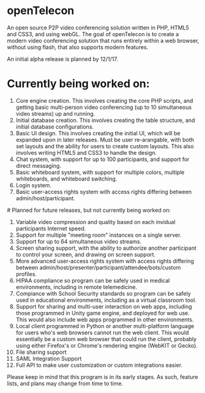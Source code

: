 # openTelecon
An open source P2P video conferencing solution written in PHP, HTML5 and CSS3, and using webGL.
The goal of openTelecon is to create a modern video conferencing solution that runs entirely
within a web browser, without using flash, that also supports modern features.

An initial alpha release is planned by 12/1/17.

# Currently being worked on:
<ol>
<li>Core engine creation. This involves creating the core PHP scripts, and getting basic multi-person video conferencing (up to 10 simultaneous video streams) up and running.</li>
<li>Initial database creation. This involves creating the table structure, and initial database configurations.</li>
<li>Basic UI design. This involves creating the initial UI, which will be expanded upon in later releases. Must be user re-arangable, with both set layouts and the ability for users to create custom layouts. This also involves writing HTML5 and CSS3 to handle the design.</li>
<li>Chat system, with support for up to 100 participants, and support for direct messaging.</li>
<li>Basic whiteboard system, with support for multiple colors, multiple whiteboards, and whiteboard switching.</li>
<li>Login system.</li>
<li>Basic user-access rights system with access rights differing between admin/host/participant.</li>
</ol>
# Planned for future releases, but not currently being worked on:
<ol>
<li>Variable video compression and quality based on each invidual participants Internet speed.</li>
<li>Support for multiple "meeting room" instances on a single server.</li>
<li>Support for up to 64 simultaneous video streams.</li>
<li>Screen sharing support, with the ability to authorize another participant to control your screen, and drawing on screen support.</li>
<li>More advanced user-access rights system with access rights differing between admin/host/presenter/participant/attendee/bots/custom profiles.</li>
<li>HIPAA compliance so program can be safely used in medical environments, including in remote telemedicine.</li>
<li>Compiance with School Security standards so program can be safely used in educational environments, including as a virtual classroom tool.</li>
<li>Support for sharing and multi-user interaction on web apps, including those programmed in Unity game engine, and deployed for web use. This would also include web apps programmed in other environments.</li>
<li>Local client programmed in Python or another multi-platform language for users who's web browsers cannot run the web client. This would essentially be a custom web browser that could run the client, probably using either Firefox's or Chrome's rendering engine (WebKIT or Gecko).</li>
<li>File sharing support</li>
<li>SAML Integration Support</li>
<li>Full API to make user customization or custom integrations easier.</li>
</ol>
Please keep in mind that this program is in its early stages. As such, feature lists, and plans may change from time to time.
